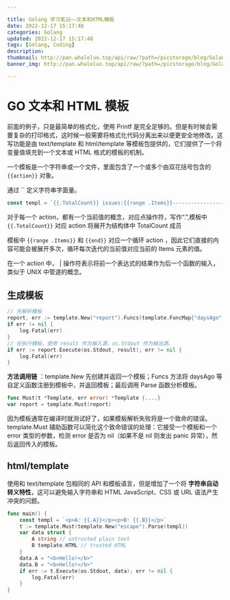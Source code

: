 ```yaml
---

title: Golang 学习笔记——文本和HTML模板
date: 2022-12-17 15:17:48
categories: Golang
updated: 2022-12-17 15:17:48
tags: [Golang, Coding]
description:
thumbnail: http://pan.whaleluo.top/api/raw/?path=/picstorage/blog/Golang/icon_img.png
banner_img: http://pan.whaleluo.top/api/raw/?path=/picstorage/blog/Golang/icon_img.png

---
```


# GO 文本和 HTML 模板

前面的例子，只是最简单的格式化，使用 Printf 是完全足够的。但是有时候会需要复杂的打印格式，这时候一般需要将格式化代码分离出来以便更安全地修改。这写功能是由 text/template 和 html/template 等模板包提供的，它们提供了一个将变量值填充到一个文本或 HTML 格式的模板的机制。

一个模板是一个字符串或一个文件，里面包含了一个或多个由双花括号包含的 `{{action}}` 对象。

通过 \`\` 定义字符串字面量。

```go
const templ = `{{.TotalCount}} issues:{{range .Items}}----------------------------------------Number: {{.Number}}User: {{.User.Login}}Title: {{.Title | printf "%.64s"}}Age: {{.CreatedAt | daysAgo}} days{{end}}`
```

对于每一个 action，都有一个当前值的概念，对应点操作符，写作“.”,模板中 `{{.TotalCount}}` 对应 action 将展开为结构体中 TotalCount 成员

模板中 `{{range .Items}}` 和 `{{end}}` 对应一个循环 action ，因此它们直接的内容可能会被展开多次，循环每次迭代的当前值对应当前的 Items 元素的值。

在一个 action 中， | 操作符表示将前一个表达式的结果作为后一个函数的输入，类似于 UNIX 中管道的概念。

## 生成模板

```go
// 先解析模板
report, err := template.New("report").Funcs(template.FuncMap{"daysAgo": daysAgo}).Parse(templ)
if err != nil {
    log.Fatal(err)
}
// 在执行模板，使用 result 作为输入源，os.Stdout 作为输出源。
if err := report.Execute(os.Stdout, result); err != nil {
    log.Fatal(err)
}
```

**方法调用链** ：template.New 先创建并返回一个模板；Funcs 方法将 daysAgo 等自定义函数注册到模板中，并返回模板；最后调用 Parse 函数分析模板。

```go
func Must(t *Template, err error) *Template {....}
var report = template.Must(report)
```

因为模板通常在编译时就测试好了，如果模板解析失败将是一个致命的错误。template.Must 辅助函数可以简化这个致命错误的处理：它接受一个模板和一个 error 类型的参数，检测 error 是否为 nil（如果不是 nil 则发出 panic 异常），然后返回传入的模板。

## html/template

使用和 text/template 包相同的 API 和模板语言，但是增加了一个将 **字符串自动转义特性**，这可以避免输入字符串和 HTML JavaScript、CSS 或 URL 语法产生冲突的问题。

```go
func main() {
    const templ = `<p>A: {{.A}}</p><p>B: {{.B}}</p>`
    t := template.Must(template.New("escape").Parse(templ))
    var data struct {
        A string // untrusted plain text
        B template.HTML // trusted HTML
    }
    data.A = "<b>Hello!</b>"
    data.B = "<b>Hello!</b>"
    if err := t.Execute(os.Stdout, data); err != nil {
        log.Fatal(err)
    }
}
```
